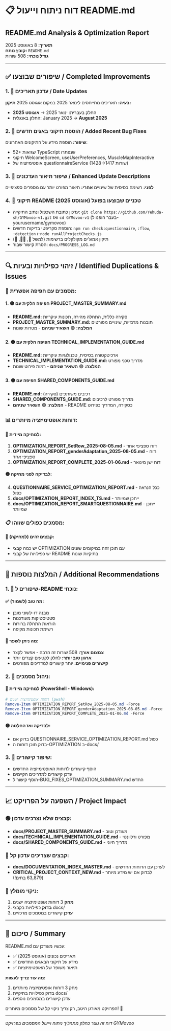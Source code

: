 # 📋 דוח ניתוח וייעול README.md

## README.md Analysis & Optimization Report

**תאריך:** 8 באוגוסט 2025  
**קובץ נותח:** `README.md`  
**גודל נוכחי:** 508 שורות

---

## ✅ שיפורים שבוצעו / Completed Improvements

### 1. 📅 עדכון תאריכים / Date Updates

**בעיה:** תאריכים מתייחסים לינואר 2025 במקום אוגוסט 2025
**תיקון:**

- החלק בעברית: ינואר 2025 → **אוגוסט 2025**
- החלק באנגלית: January 2025 → **August 2025**

### 2. 🐛 הוספת תיקוני באגים חדשים / Added Recent Bug Fixes

**שיפור:** הוספת מידע על התיקונים האחרונים:

- 52+ שגיאות TypeScript שנפתרו
- תיקוני WelcomeScreen, useUserPreferences, MuscleMapInteractive
- אופטימיזציה של questionnaireService (1428→1417 שורות)

### 3. 📝 שיפור תיאור העדכונים / Enhanced Update Descriptions

**לפני:** רשימה בסיסית של שינויים
**אחרי:** תיאור מפורט יותר עם מספרים ספציפיים

### 4. 🔧 תיקוני README טכניים שבוצעו בפועל (אוגוסט 2025)

- עדכון כתובת השכפול ונתיב התיקייה: `git clone https://github.com/Yehuda-sh/GYMovoo-v1.git` ואז `cd GYMovoo-v1` (בעבר הופנו ל-yourusername/gymovoo)
- הוספת סקריפטי בדיקות חדשים: `npm run check:questionnaire`, `:flow`, `:detection` ו-`node runAllProjectChecks.js`
- תיקון אמוג'ים מקולקלים ברשימות (למשל 🐛, 🏋️‍♂️, 📖)
- הסרת קישור שבור: `docs/PROGRESS_LOG.md`

---

## 🔍 זיהוי כפילויות ובעיות / Identified Duplications & Issues

### 📂 מסמכים עם חפיפה אפשרית:

#### 1. 🟡 חפיפה חלקית עם PROJECT_MASTER_SUMMARY.md

- **README.md:** סקירה כללית, התחלה מהירה, תכונות עיקריות
- **PROJECT_MASTER_SUMMARY.md:** תובנות מרכזיות, שינויים מפורטים
- **המלצה:** 🟢 **השאיר שניהם** - מטרות שונות

#### 2. 🟡 חפיפה חלקית עם TECHNICAL_IMPLEMENTATION_GUIDE.md

- **README.md:** ארכיטקטורה בסיסית, טכנולוגיות עיקריות
- **TECHNICAL_IMPLEMENTATION_GUIDE.md:** מדריך טכני מפורט
- **המלצה:** 🟢 **השאיר שניהם** - רמות פירוט שונות

#### 3. 🟡 חפיפה עם SHARED_COMPONENTS_GUIDE.md

- **README.md:** רכיבים משותפים (סקירה)
- **SHARED_COMPONENTS_GUIDE.md:** מדריך מפורט לרכיבים
- **המלצה:** 🟢 **השאיר שניהם** - README כסקירה, המדריך כפירוט

### 📊 דוחות אופטימיזציה מיותרים:

#### 🔴 למחיקה מיידית:

1. **OPTIMIZATION_REPORT_SetRow_2025-08-05.md** - דוח ספציפי אחד
2. **OPTIMIZATION_REPORT_genderAdaptation_2025-08-05.md** - דוח ספציפי אחד
3. **OPTIMIZATION_REPORT_COMPLETE_2025-01-06.md** - דוח ישן מינואר

#### 🟡 לבדיקה לפני מחיקה:

4. **QUESTIONNAIRE_SERVICE_OPTIMIZATION_REPORT.md** - ככל הנראה כפול
5. **docs/OPTIMIZATION_REPORT_INDEX_TS.md** - ייתכן שמיותר
6. **docs/OPTIMIZATION_REPORT_SMARTQUESTIONNAIRE.md** - ייתכן שמיותר

### 📋 מסמכים כפולים שזוהו:

#### 🔴 קבצים זהים (למחיקה):

- יש כמה קבצי OPTIMIZATION עם תוכן זהה במיקומים שונים
- יש כפילויות של קבצי README בתיקיות שונות

---

## 🎯 המלצות נוספות / Additional Recommendations

### 1. 📝 שיפורים ל-README נוכחי:

#### ✅ מה טוב (לשמור):

- מבנה דו-לשוני מובן
- סטטיסטיקות מעודכנות
- הוראות התחלה ברורות
- רשימת תכונות מקיפה

#### 🔄 מה ניתן לשפר:

- **צמצום אורך:** 508 שורות זה הרבה - אפשר לקצר
- **ארגון טוב יותר:** לחלק לקטעים קצרים יותר
- **קישורים פנימיים:** יותר קישורים למדריכים מפורטים

### 2. 📂 ניהול מסמכים:

#### 🔴 למחיקה מיידית (PowerShell - Windows):

```powershell
# דוחות אופטימיזציה ישנים (pwsh)
Remove-Item OPTIMIZATION_REPORT_SetRow_2025-08-05.md -Force
Remove-Item OPTIMIZATION_REPORT_genderAdaptation_2025-08-05.md -Force
Remove-Item OPTIMIZATION_REPORT_COMPLETE_2025-01-06.md -Force
```

#### 🟡 לבדיקה ואז החלטה:

- בדוק אם QUESTIONNAIRE_SERVICE_OPTIMIZATION_REPORT.md כפול
- בדוק תוכן דוחות ה-OPTIMIZATION ב-docs/

### 3. 🔗 שיפור קישורים:

- הוסף קישורים לדוחות האופטימיזציה החדשים
- עדכן קישורים למדריכים הקיימים
- הוסף קישור ל-BUG_FIXES_OPTIMIZATION_SUMMARY.md החדש

---

## 📈 השפעה על הפרויקט / Project Impact

### 🟢 קבצים שלא נצרכים עדכון:

- **docs/PROJECT_MASTER_SUMMARY.md** - מעודכן וטוב
- **docs/TECHNICAL_IMPLEMENTATION_GUIDE.md** - מפורט ורלוונטי
- **docs/SHARED_COMPONENTS_GUIDE.md** - מדריך חיוני

### 🔄 קבצים שצריכים עדכון קל:

- **docs/DOCUMENTATION_INDEX_MASTER.md** - לעדכן עם הדוחות החדשים
- **CRITICAL_PROJECT_CONTEXT_NEW.md** - לבדוק אם יש מידע מיותר (63,879 בתים!)

### 🧹 ניקוי מומלץ:

1. **מחק** 3 דוחות אופטימיזציה ישנים
2. **בדוק** כפילויות בקבצי docs/
3. **עדכן** קישורים במסמכים מרכזיים

---

## 🏁 סיכום / Summary

README.md עכשיו מעודכן עם:

- ✅ תאריכים נכונים (אוגוסט 2025)
- ✅ מידע על תיקוני הבאגים החדשים
- ✅ תיאור משופר של האופטימיזציות

**מה עוד צריך לעשות:**

1. מחק 3 דוחות אופטימיזציה מיותרים
2. בדוק כפילויות בתיקיית docs/
3. עדכן קישורים במסמכים נוספים

הפרויקט מאורגן היטב, רק צריך ניקוי קל של מסמכים מיותרים! 🎯

---

_דוח זה נוצר כחלק מתהליך ניתוח וייעול המסמכים בפרויקט GYMovoo_
